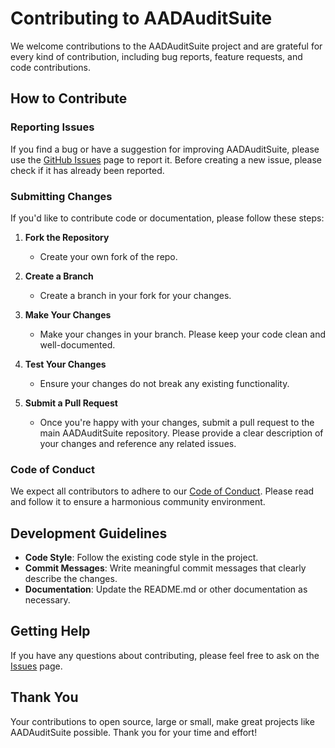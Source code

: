 # Contributing to AADAuditSuite

We welcome contributions to the AADAuditSuite project and are grateful for every kind of contribution, including bug reports, feature requests, and code contributions.

## How to Contribute

### Reporting Issues

If you find a bug or have a suggestion for improving AADAuditSuite, please use the [GitHub Issues](https://github.com/HwMex0/AADAuditSuite/issues) page to report it. Before creating a new issue, please check if it has already been reported.

### Submitting Changes

If you'd like to contribute code or documentation, please follow these steps:

1. **Fork the Repository**
   - Create your own fork of the repo.

2. **Create a Branch**
   - Create a branch in your fork for your changes.

3. **Make Your Changes**
   - Make your changes in your branch. Please keep your code clean and well-documented.

4. **Test Your Changes**
   - Ensure your changes do not break any existing functionality.

5. **Submit a Pull Request**
   - Once you're happy with your changes, submit a pull request to the main AADAuditSuite repository. Please provide a clear description of your changes and reference any related issues.

### Code of Conduct

We expect all contributors to adhere to our [Code of Conduct](CODE_OF_CONDUCT.md). Please read and follow it to ensure a harmonious community environment.

## Development Guidelines

- **Code Style**: Follow the existing code style in the project.
- **Commit Messages**: Write meaningful commit messages that clearly describe the changes.
- **Documentation**: Update the README.md or other documentation as necessary.

## Getting Help

If you have any questions about contributing, please feel free to ask on the [Issues](https://github.com/HwMex0/AADAuditSuite/issues) page.

## Thank You

Your contributions to open source, large or small, make great projects like AADAuditSuite possible. Thank you for your time and effort!